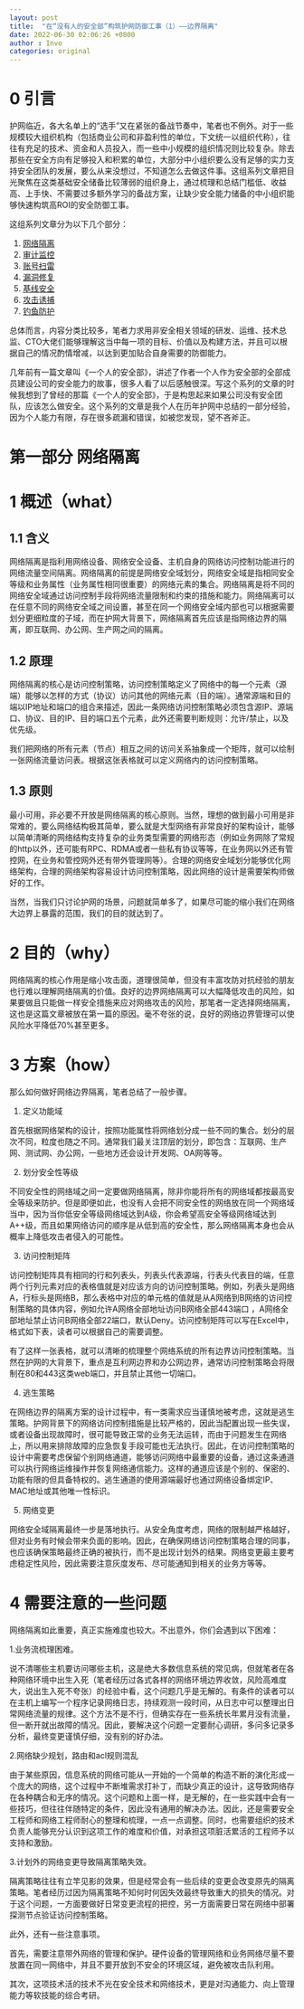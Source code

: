 ```yaml
---
layout: post
title:  "在“没有人的安全部”构筑护网防御工事（1）——边界隔离"
date: 2022-06-30 02:06:26 +0800
author : Invo
categories: original
---
```

# 0 引言

护网临近，各大名单上的“选手”又在紧张的备战节奏中，笔者也不例外。对于一些规模较大组织机构（包括商业公司和非盈利性的单位，下文统一以组织代称），往往有充足的技术、资金和人员投入，而一些中小规模的组织情况则比较复杂。除去那些在安全方向有足够投入和积累的单位，大部分中小组织要么没有足够的实力支持安全团队的发展，要么从来没想过，不知道怎么去做这件事。这组系列文章把目光聚焦在这类基础安全储备比较薄弱的组织身上，通过梳理和总结门槛低、收益高、上手快、不需要过多额外学习的备战方案，让缺少安全能力储备的中小组织能够快速构筑高ROI的安全防御工事。

这组系列文章分为以下几个部分：
1. [网络隔离](https://wangzf0225.github.io/original/2022/06/29/how-to-build-a-defance-infrastructure-from-security-team-without-one-person-1-border-isolation.html)
2. [审计监控](https://wangzf0225.github.io/original/2022/07/06/how-to-build-a-defance-infrastructure-from-security-team-without-one-person-2-log-and-monitor.html)
3. [账号扫雷](https://wangzf0225.github.io/original/2022/07/13/how-to-build-a-defance-infrastructure-from-security-team-without-one-person-3-account-minesweeping.html)
4. [漏洞修复](https://wangzf0225.github.io/original/2022/07/20/how-to-build-a-defance-infrastructure-from-security-team-without-one-person-4-vulnerability-fixing.html)
5. [基线安全](https://wangzf0225.github.io/original/2022/07/25/how-to-build-a-defance-infrastructure-from-security-team-without-one-person-5-base-line-secure.html)
6. [攻击诱捕](https://wangzf0225.github.io/original/2022/07/25/how-to-build-a-defance-infrastructure-from-security-team-without-one-person-6-attack-trapping.html)
7. [钓鱼防护](https://wangzf0225.github.io/original/2022/07/26/how-to-build-a-defance-infrastructure-from-security-team-without-one-person-7-fishing-proofing.html)

总体而言，内容分类比较多，笔者力求用非安全相关领域的研发、运维、技术总监、CTO大佬们能够理解这当中每一项的目标、价值以及构建方法，并且可以根据自己的情况酌情增减，以达到更加贴合自身需要的防御能力。

几年前有一篇文章叫《一个人的安全部》，讲述了作者一个人作为安全部的全部成员建设公司的安全能力的故事，很多人看了以后感触很深。写这个系列的文章的时候我想到了曾经的那篇《一个人的安全部》，于是构思起来如果公司没有安全团队，应该怎么做安全。这个系列的文章是我个人在历年护网中总结的一部分经验，因为个人能力有限，存在很多疏漏和错误，如被您发现，望不吝斧正。

# 第一部分 网络隔离

# 1 概述（what）

## 1.1 含义

网络隔离是指利用网络设备、网络安全设备、主机自身的网络访问控制功能进行的网络流量空间隔离。网络隔离的前提是网络安全域划分，网络安全域是指相同安全等级和业务属性（业务属性相同很重要）的网络元素的集合。网络隔离是将不同的网络安全域通过访问控制手段将网络流量限制和约束的措施和能力。网络隔离可以在任意不同的网络安全域之间设置，甚至在同一个网络安全域内部也可以根据需要划分更细粒度的子域，而在护网大背景下，网络隔离首先应该是指网络边界的隔离，即互联网、办公网、生产网之间的隔离。

## 1.2 原理

网络隔离的核心是访问控制策略，访问控制策略定义了网络中的每一个元素（源端）能够以怎样的方式（协议）访问其他的网络元素（目的端）。通常源端和目的端以IP地址和端口的组合来描述，因此一条网络访问控制策略必须包含源IP、源端口、协议、目的IP、目的端口五个元素，此外还需要判断规则：允许/禁止，以及优先级。

我们把网络的所有元素（节点）相互之间的访问关系抽象成一个矩阵，就可以绘制一张网络流量访问表。根据这张表格就可以定义网络内的访问控制策略。

## 1.3 原则

最小可用，非必要不开放是网络隔离的核心原则。当然，理想的做到最小可用是非常难的，要么网络结构极其简单，要么就是大型网络有非常良好的架构设计，能够以简单清晰的网络结构支持复杂的业务类型需要的网络形态（例如业务网除了常规的http以外，还可能有RPC、RDMA或者一些私有协议等等，在业务网以外还有管控网，在业务和管控网外还有带外管理网等）。合理的网络安全域划分能够优化网络架构，合理的网络架构容易设计访问控制策略，因此网络的设计是需要架构师做好的工作。

当然，当我们只讨论护网的场景，问题就简单多了，如果尽可能的缩小我们在网络大边界上暴露的范围，我们的目的就达到了。

# 2 目的（why）

网络隔离的核心作用是缩小攻击面，道理很简单，但没有丰富攻防对抗经验的朋友也行难以理解网络隔离的价值。良好的边界网络隔离可以大幅降低攻击的风险，如果要做且只能做一样安全措施来应对网络攻击的风险，那笔者一定选择网络隔离，这也是这篇文章被放在第一篇的原因。毫不夸张的说，良好的网络边界管理可以使风险水平降低70%甚至更多。

# 3 方案（how）

那么如何做好网络边界隔离，笔者总结了一般步骤。

1. 定义功能域

首先根据网络架构的设计，按照功能属性将网络划分成一些不同的集合。划分的层次不同，粒度也随之不同。通常我们最关注顶层的划分，即包含：互联网、生产网、测试网、办公网，一些地方还会设计开发网、OA网等等。

2. 划分安全性等级

不同安全性的网络域之间一定要做网络隔离，除非你能将所有的网络域都按最高安全等级来防护。但是即便如此，也没有人会把不同安全性的网络放在同一个网络域当中，因为当你低安全等级网络域达到A级，你会希望高安全等级网络域达到A++级，而且如果网络访问的顺序是从低到高的安全性，那么网络隔离本身也会从概率上降低攻击者侵入的可能性。

3. 访问控制矩阵

访问控制矩阵具有相同的行和列表头，列表头代表源端，行表头代表目的端，任意两个行列元素对应的表格值就是对应该方向的访问控制策略。例如，列表头是网络A，行标头是网络B，那么表格中对应的单元格的值就是从A网络到B网络的访问控制策略的具体内容，例如允许A网络全部地址访问B网络全部443端口 ，A网络全部地址禁止访问B网络全部22端口，默认Deny。访问控制矩阵可以写在Excel中，格式如下表，读者可以根据自己的需要调整。

有了这样一张表格，就可以清晰的梳理整个网络系统的所有边界访问控制策略。当然在护网的大背景下，重点是互利网边界和办公网边界，通常访问控制策略会将限制在80和443这类web端口，并且禁止其他一切端口。


4. 逃生策略

在网络边界的隔离方案的设计过程中，有一类需求应当谨慎地被考虑，这就是逃生策略。护网背景下的网络访问控制措施是比较严格的，因此当配置出现一些失误，或者设备出现故障时，很可能导致正常的业务无法运转，而由于问题发生在网络上，所以用来排除故障的应急恢复手段可能也无法执行。因此，在访问控制策略的设计中需要考虑保留个别网络通道，能够访问网络中最重要的设备，通过这条通道可以执行网络运维操作并恢复网络通信能力。这样的通道应该是个别的、保密的、功能有限的但具备特权的。逃生通道的使用源端最好也通过网络设备绑定IP、MAC地址或其他唯一性标识。

5. 网络变更

网络安全域隔离最终一步是落地执行。从安全角度考虑，网络的限制越严格越好，但对业务有时候会带来负面的影响。因此，在确保网络访问控制策略合理的同事，也应该确保策略最终正确的被执行，而不是出现计划外的结果。网络变更最主要考虑稳定性风险，因此需要注意灰度发布、尽可能通知到相关的业务方等等。

# 4 需要注意的一些问题

网络隔离如此重要，真正实施难度也较大。不出意外，你们会遇到以下困难：

1.业务流梳理困难。

说不清哪些主机要访问哪些主机，这是绝大多数信息系统的常见病，但就笔者在各种网络环境中出生入死（笔者经历过各式各样的网络环境边界收敛，风险高难度大，说出生入死不夸张）的经验中看，这个问题几乎是无解的。有条件的读者可以在主机上编写一个程序记录网络日志，持续观测一段时间，从日志中可以整理出日常网络流量的规律。这个方法不是不行，但确实存在一些系统长年累月没有流量，但一断开就出故障的情况。因此，要解决这个问题一定要耐心调研，多问多记录多分析，最终变更谨慎仔细，没有别的好办法。

2.网络缺少规划，路由和acl规则混乱

由于某些原因，信息系统的网络可能从一开始的一个简单的构造不断的演化形成一个庞大的网络，这个过程中不断堆需求打补丁，而缺少真正的设计，这导致网络存在各种耦合和无序的情况。这个问题和上面一样，是无解的，在一些实践中会有一些技巧，但往往伴随特定的条件，因此没有通用的解决办法。因此，还是需要安全工程师和网络工程师耐心的整理和梳理，一点一点调整。同时，也需要组织的技术负责人能够充分认识到这项工作的难度和价值，对承担这项脏活累活的工程师予以支持和激励。

3.计划外的网络变更导致隔离策略失效。

隔离策略往往有立竿见影的效果，但是经常会有一些后续的变更会改变原先的隔离策略。笔者经历过因为隔离策略不知何时何因失效最终导致重大的损失的情况。对于这个问题，一方面要做好日常变更流程的把控，另一方面需要日常在网络中部署探测节点验证访问控制策略。


此外，还有一些注意事项。

首先，需要注意带外网络的管理和保护。硬件设备的管理网络和业务网络尽量不要放置在同一网络中，并且不要开放到不安全的环境区域，避免被攻击队利用。

其次，这项技术活的技术不光在安全技术和网络技术，更是对沟通能力、向上管理能力等软技能的综合考研。


